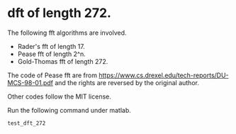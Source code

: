 dft of length 272.
==================

The following fft algorithms are involved.
  * Rader's fft of length 17.
  * Pease fft of length 2^n.
  * Gold-Thomas fft of length 272.

The code of Pease fft are from https://www.cs.drexel.edu/tech-reports/DU-MCS-98-01.pdf 
and the rights are reversed by the original author.

Other codes follow the MIT license.

Run the following command under matlab.
```
test_dft_272
```
